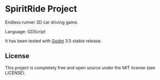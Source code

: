 # SpiritRide Project

Endless runner 3D car driving game.

Language: GDScript

It has been tested with [Godot](https://godotengine.org/) 3.5 stable release.

## License

This project is completely free and open source under the MIT license (see LICENSE).